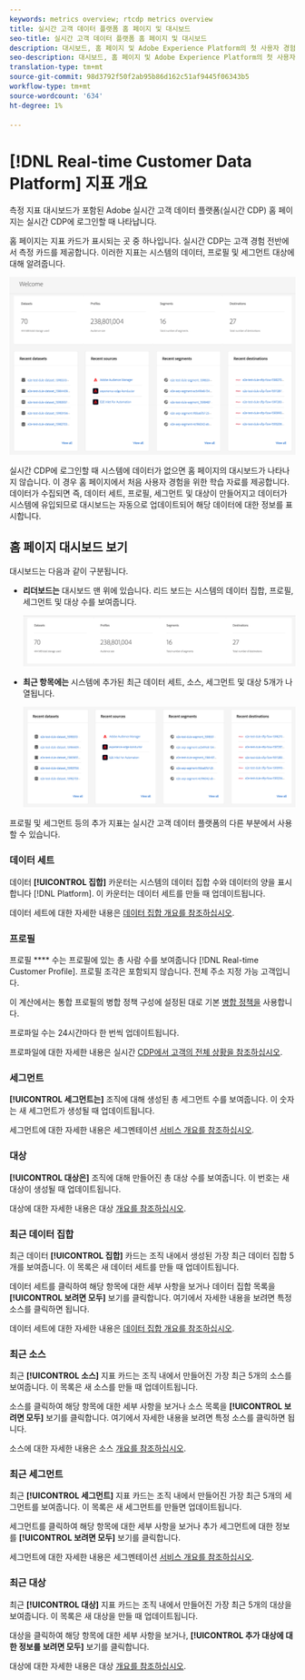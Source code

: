 ```yaml
---
keywords: metrics overview; rtcdp metrics overview
title: 실시간 고객 데이터 플랫폼 홈 페이지 및 대시보드
seo-title: 실시간 고객 데이터 플랫폼 홈 페이지 및 대시보드
description: 대시보드, 홈 페이지 및 Adobe Experience Platform의 첫 사용자 경험
seo-description: 대시보드, 홈 페이지 및 Adobe Experience Platform의 첫 사용자 경험
translation-type: tm+mt
source-git-commit: 98d3792f50f2ab95b86d162c51af9445f06343b5
workflow-type: tm+mt
source-wordcount: '634'
ht-degree: 1%

---
```



# [!DNL Real-time Customer Data Platform] 지표 개요

측정 지표 대시보드가 포함된 Adobe 실시간 고객 데이터 플랫폼(실시간 CDP) 홈 페이지는 실시간 CDP에 로그인할 때 나타납니다.

홈 페이지는 지표 카드가 표시되는 곳 중 하나입니다. 실시간 CDP는 고객 경험 전반에서 측정 카드를 제공합니다. 이러한 지표는 시스템의 데이터, 프로필 및 세그먼트 대상에 대해 알려줍니다.

![image](assets/home.png)

실시간 CDP에 로그인할 때 시스템에 데이터가 없으면 홈 페이지의 대시보드가 나타나지 않습니다. 이 경우 홈 페이지에서 처음 사용자 경험을 위한 학습 자료를 제공합니다. 데이터가 수집되면 즉, <!--sources-->데이터 세트, 프로필, 세그먼트 및 대상이 만들어지고 데이터가 시스템에 유입되므로 대시보드는 자동으로 업데이트되어 해당 데이터에 대한 정보를 표시합니다<!-- in metric cards-->.

## 홈 페이지 대시보드 보기

<!--The dashboard shows information in several areas. Each category of information displays for the time range shown beneath the data.-->

대시보드는 다음과 같이 구분됩니다<!-- two areas.-->.

* **리더보드는** 대시보드 맨 위에 있습니다. 리드 보드는 시스템의 데이터 집합, 프로필, 세그먼트 및 대상 수를 보여줍니다.

   ![image](assets/leaderboard.png)

<!-- * **Metric cards** display beneath the leaderboard. Metric cards show additional information, such as percentages or trends. Metric cards appear as data is collected.
    ![image](assets/home-metrics.jpg)
Some information is shown in different ways on both the leaderboard and metric cards. -->
* **최근 항목에는** 시스템에 추가된 최근 데이터 세트, 소스, 세그먼트 및 대상 5개가 나열됩니다.

   ![image](assets/recent.png)

프로필 및 세그먼트 등의 추가 지표는 실시간 고객 데이터 플랫폼의 다른 부분에서 사용할 수 있습니다.

### 데이터 세트

데이터 **[!UICONTROL 집합]** 카운터는 시스템의 데이터 집합 수와 데이터의 양을 표시합니다 [!DNL Platform]. 이 카운터는 데이터 세트를 만들 때 업데이트됩니다.

데이터 세트에 대한 자세한 내용은 [데이터 집합 개요를 참조하십시오](../catalog/datasets/overview.md).

### 프로필

프로필 **** 수는 프로필에 있는 총 사람 수를 보여줍니다 [!DNL Real-time Customer Profile]. 프로필 조각은 포함되지 않습니다. 전체 주소 지정 가능 고객입니다.

이 계산에서는 통합 프로필의 병합 정책 구성에 설정된 대로 기본 [병합 정책을](profile/merge-policies.md) 사용합니다.

프로파일 수는 24시간마다 한 번씩 업데이트됩니다.

프로파일에 대한 자세한 내용은 실시간 [CDP에서 고객의 전체 상황을 참조하십시오](profile/profile-overview.md).

### 세그먼트

**[!UICONTROL 세그먼트는]** 조직에 대해 생성된 총 세그먼트 수를 보여줍니다. 이 숫자는 새 세그먼트가 생성될 때 업데이트됩니다.

세그먼트에 대한 자세한 내용은 세그멘테이션 [서비스 개요를 참조하십시오](segmentation/segmentation-overview.md).

### 대상

**[!UICONTROL 대상은]** 조직에 대해 만들어진 총 대상 수를 보여줍니다. 이 번호는 새 대상이 생성될 때 업데이트됩니다.

대상에 대한 자세한 내용은 대상 [개요를 참조하십시오](destinations/destinations-overview.md).

<!-- ### Successful profile records

In the leaderboard **[!UICONTROL Successful profile records]** shows the total number of records that have been successfully processed into the profile.

There is also a metric card that shows the percentage of successful records. Click **[!UICONTROL View datasets]** to see more details about the profile records. Hover over the colored area of the graph to see additional details:

![image](assets/home-profilerecords-details.PNG)

The number of successful profile records is updated hourly. 

For more information about profiles, see [A unified view of your customer in Real-time CDP](profile/profile-overview.md).

### Total profile records

The **[!UICONTROL Total profile records]** metric card shows the total number of data records enabled to feed into the profiles, and the percentage that are successful, updated once per day. This does not include all data in the data lake, because some data might not be enabled to feed into the profiles.

 Hover over the colored area of the graph to see additional details about the successful profiles:

![image](assets/home-profile-details.PNG)

Click **[!UICONTROL View profiles]** to see more details about the profile records.

For more information about profiles, see [A unified view of your customer in Real-time CDP](profile/profile-overview.md).

For more information about viewing a specific profile, see [Profile viewer](profile/profile-viewer.md).

### Failed profile records

In the leaderboard, **[!UICONTROL Failed profile records]** counts the number of records that failed to process into the profile.

The **[!UICONTROL Failed profile records]** metric card shows this count, and includes a graphical representation that helps you see how failures have trended during the time shown below the graphic. This chart is updated hourly. Click **[!UICONTROL View datasets]** to see more details about the profile records.

The number of failed profile records is updated hourly. -->

### 최근 데이터 집합

최근 데이터 **[!UICONTROL 집합]** 카드는 조직 내에서 생성된 가장 최근 데이터 집합 5개를 보여줍니다. 이 목록은 새 데이터 세트를 만들 때 업데이트됩니다.

데이터 세트를 클릭하여 해당 항목에 대한 세부 사항을 보거나 데이터 집합 목록을 **[!UICONTROL 보려면 모두]** 보기를 클릭합니다. 여기에서 자세한 내용을 보려면 특정 소스를 클릭하면 됩니다.

데이터 세트에 대한 자세한 내용은 [데이터 집합 개요를 참조하십시오](../catalog/datasets/overview.md).

### 최근 소스

최근 **[!UICONTROL 소스]** 지표 카드는 조직 내에서 만들어진 가장 최근 5개의 소스를 보여줍니다. 이 목록은 새 소스를 만들 때 업데이트됩니다.

소스를 클릭하여 해당 항목에 대한 세부 사항을 보거나 소스 목록을 **[!UICONTROL 보려면 모두]** 보기를 클릭합니다. 여기에서 자세한 내용을 보려면 특정 소스를 클릭하면 됩니다.

소스에 대한 자세한 내용은 소스 [개요를 참조하십시오](sources/sources-overview.md).

### 최근 세그먼트

최근 **[!UICONTROL 세그먼트]** 지표 카드는 조직 내에서 만들어진 가장 최근 5개의 세그먼트를 보여줍니다. 이 목록은 새 세그먼트를 만들면 업데이트됩니다.

세그먼트를 클릭하여 해당 항목에 대한 세부 사항을 보거나 추가 세그먼트에 대한 정보를 **[!UICONTROL 보려면 모두]** 보기를 클릭합니다.

세그먼트에 대한 자세한 내용은 세그멘테이션 [서비스 개요를 참조하십시오](segmentation/segmentation-overview.md).

### 최근 대상

최근 **[!UICONTROL 대상]** 지표 카드는 조직 내에서 만들어진 가장 최근 5개의 대상을 보여줍니다. 이 목록은 새 대상을 만들 때 업데이트됩니다.

대상을 클릭하여 해당 항목에 대한 세부 사항을 보거나, **[!UICONTROL 추가 대상에 대한 정보를 보려면 모두]** 보기를 클릭합니다.

대상에 대한 자세한 내용은 대상 [개요를 참조하십시오](destinations/destinations-overview.md).
